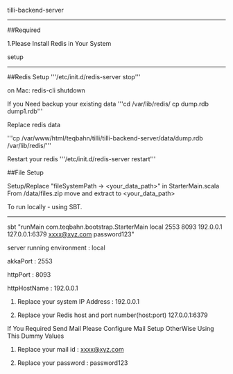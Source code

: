 tilli-backend-server
************************


##Required 

 1.Please Install Redis in Your System

setup
*********************
##Redis Setup 
'''/etc/init.d/redis-server stop'''

on Mac:
redis-cli shutdown


If you Need backup your existing data
'''cd /var/lib/redis/
cp dump.rdb dump1.rdb'''

Replace redis data

'''cp /var/www/html/teqbahn/tilli/tilli-backend-server/data/dump.rdb /var/lib/redis/'''

Restart your redis
'''/etc/init.d/redis-server restart'''

##File Setup

Setup/Replace "fileSystemPath -> <your_data_path>" in StarterMain.scala
From /data/files.zip move and extract to <your_data_path>



To run locally - using SBT.
**********************

sbt "runMain com.teqbahn.bootstrap.StarterMain local 2553 8093  192.0.0.1  127.0.0.1:6379 xxxx@xyz.com password123"

server running environment : local

akkaPort : 2553

httpPort : 8093

httpHostName : 192.0.0.1



1. Replace your system IP Address :
   192.0.0.1

2. Replace your Redis host and port number(host:port)
   127.0.0.1:6379

If You Required Send Mail Please Configure Mail Setup  OtherWise Using This Dummy Values

1. Replace your mail id :
   xxxx@xyz.com

2. Replace your password :
   password123






 
 
